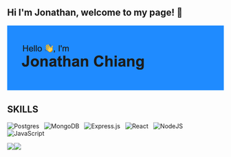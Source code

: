 ## Hi I'm Jonathan, welcome to my page! 👋
<img src="header.png">

## SKILLS
![Postgres](https://img.shields.io/badge/postgres-%23316192.svg?style=for-the-badge&logo=postgresql&logoColor=white) &nbsp;
![MongoDB](https://img.shields.io/badge/MongoDB-%234ea94b.svg?style=for-the-badge&logo=mongodb&logoColor=white) &nbsp;
![Express.js](https://img.shields.io/badge/express.js-%23404d59.svg?style=for-the-badge&logo=express&logoColor=%2361DAFB) &nbsp;
![React](https://img.shields.io/badge/react-%2320232a.svg?style=for-the-badge&logo=react&logoColor=%2361DAFB) &nbsp;
![NodeJS](https://img.shields.io/badge/node.js-6DA55F?style=for-the-badge&logo=node.js&logoColor=white) &nbsp;
![JavaScript](https://img.shields.io/badge/javascript-%23323330.svg?style=for-the-badge&logo=javascript&logoColor=%23F7DF1E) &nbsp;
<!-- 
<img align="left" src="https://github-readme-stats.vercel.app/api?username=jmchiang1&show_icons=true&theme=radical" />
<img align="left" width="40%" src="https://github-readme-stats.vercel.app/api/top-langs/?username=jmchiang1&layout=compact" />
<!-- <img align="left" width="40%" src="https://github-readme-stats.vercel.app/api/top-langs/?username=jmchiang1" /> -->
 

  <img align="left" src="https://github-readme-stats.vercel.app/api?username=jmchiang1&show_icons=true&theme=algolia" />

<!--   <img align="right" src="https://github-readme-stats.vercel.app/api/top-langs/?username=jmchiang1&layout=compact" /> -->
  <img align="left" src="https://github-readme-stats.vercel.app/api/top-langs/?username=jmchiang1&layout=compact&theme=algolia" />
